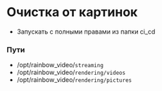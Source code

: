 
# Очистка от картинок
- Запускать с полными правами из папки ci_cd

### Пути
- /opt/rainbow_video/`streaming`
- /opt/rainbow_video/`rendering/videos`
- /opt/rainbow_video/`rendering/pictures`